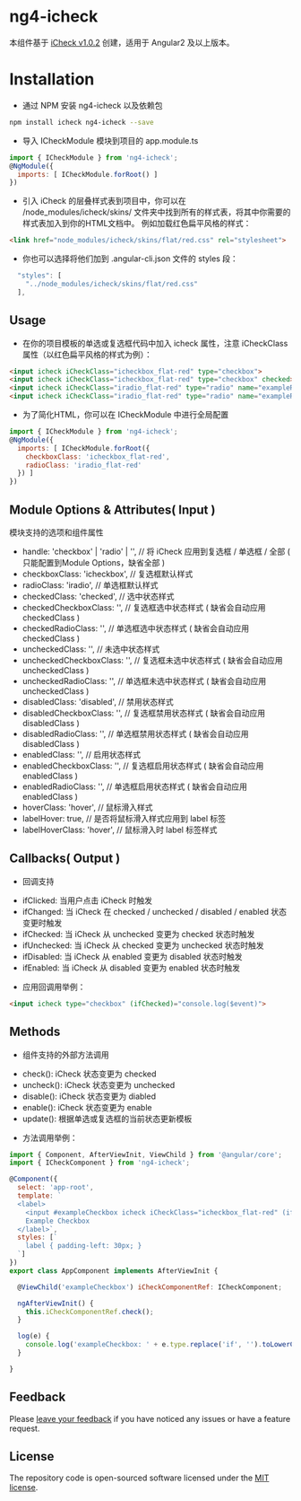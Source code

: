 # ng4-icheck
本组件基于 [iCheck v1.0.2](`https://github.com/fronteed/iCheck`) 创建，适用于 Angular2 及以上版本。

# Installation
* 通过 NPM 安装 ng4-icheck 以及依赖包
```bash
npm install icheck ng4-icheck --save
```

* 导入 ICheckModule 模块到项目的 app.module.ts
```javascript
import { ICheckModule } from 'ng4-icheck';
@NgModule({
  imports: [ ICheckModule.forRoot() ]
})
```

* 引入 iCheck 的层叠样式表到项目中，你可以在 /node_modules/icheck/skins/ 文件夹中找到所有的样式表，将其中你需要的样式表加入到你的HTML文档中。 例如加载红色扁平风格的样式：
```html
<link href="node_modules/icheck/skins/flat/red.css" rel="stylesheet">
```
* 你也可以选择将他们加到 .angular-cli.json 文件的 styles 段：
```javascript
  "styles": [
    "../node_modules/icheck/skins/flat/red.css"
  ],
```

## Usage
* 在你的项目模板的单选或复选框代码中加入 icheck 属性，注意 iCheckClass 属性（以红色扁平风格的样式为例）：
```html
<input icheck iCheckClass="icheckbox_flat-red" type="checkbox">
<input icheck iCheckClass="icheckbox_flat-red" type="checkbox" checked>
<input icheck iCheckClass="iradio_flat-red" type="radio" name="exampleRadio">
<input icheck iCheckClass="iradio_flat-red" type="radio" name="exampleRadio" checked>
```
* 为了简化HTML，你可以在 ICheckModule 中进行全局配置
```javascript
import { ICheckModule } from 'ng4-icheck';
@NgModule({
  imports: [ ICheckModule.forRoot({
    checkboxClass: 'icheckbox_flat-red',
    radioClass: 'iradio_flat-red'
  }) ]
})
```

## Module Options & Attributes( Input )
模块支持的选项和组件属性
- handle: 'checkbox' | 'radio' | '', // 将 iCheck 应用到复选框 / 单选框 / 全部 ( 只能配置到Module Options，缺省全部 )
- checkboxClass: 'icheckbox', // 复选框默认样式
- radioClass: 'iradio', // 单选框默认样式
- checkedClass: 'checked', // 选中状态样式
- checkedCheckboxClass: '', // 复选框选中状态样式 ( 缺省会自动应用 checkedClass )
- checkedRadioClass: '', // 单选框选中状态样式 ( 缺省会自动应用 checkedClass )
- uncheckedClass: '', // 未选中状态样式
- uncheckedCheckboxClass: '', // 复选框未选中状态样式 ( 缺省会自动应用 uncheckedClass )
- uncheckedRadioClass: '', // 单选框未选中状态样式 ( 缺省会自动应用 uncheckedClass )
- disabledClass: 'disabled', // 禁用状态样式
- disabledCheckboxClass: '', // 复选框禁用状态样式 ( 缺省会自动应用 disabledClass )
- disabledRadioClass: '', // 单选框禁用状态样式 ( 缺省会自动应用 disabledClass )
- enabledClass: '', // 启用状态样式
- enabledCheckboxClass: '', // 复选框启用状态样式 ( 缺省会自动应用 enabledClass )
- enabledRadioClass: '', // 单选框启用状态样式 ( 缺省会自动应用 enabledClass )
- hoverClass: 'hover', // 鼠标滑入样式
- labelHover: true, // 是否将鼠标滑入样式应用到 label 标签
- labelHoverClass: 'hover', // 鼠标滑入时 label 标签样式

## Callbacks( Output )
* 回调支持
- ifClicked: 当用户点击 iCheck 时触发
- ifChanged: 当 iCheck 在 checked / unchecked / disabled / enabled 状态变更时触发
- ifChecked: 当 iCheck 从 unchecked 变更为 checked 状态时触发
- ifUnchecked: 当 iCheck 从 checked 变更为 unchecked 状态时触发
- ifDisabled: 当 iCheck 从 enabled 变更为 disabled 状态时触发
- ifEnabled: 当 iCheck 从 disabled 变更为 enabled 状态时触发
* 应用回调用举例：
```html
<input icheck type="checkbox" (ifChecked)="console.log($event)">
```

## Methods
* 组件支持的外部方法调用
- check(): iCheck 状态变更为 checked
- uncheck(): iCheck 状态变更为 unchecked
- disable(): iCheck 状态变更为 diabled
- enable(): iCheck 状态变更为 enable
- update(): 根据单选或复选框的当前状态更新模板
* 方法调用举例：
```javascript
import { Component, AfterViewInit, ViewChild } from '@angular/core';
import { ICheckComponent } from 'ng4-icheck';

@Component({
  select: 'app-root',
  template: `
  <label>
    <input #exampleCheckbox icheck iCheckClass="icheckbox_flat-red" (ifChecked)="log($event)" type="checkbox">
    Example Checkbox
  </label>`,
  styles: [`
    label { padding-left: 30px; }
  `]
})
export class AppComponent implements AfterViewInit {

  @ViewChild('exampleCheckbox') iCheckComponentRef: ICheckComponent;

  ngAfterViewInit() {
    this.iCheckComponentRef.check();
  }

  log(e) {
    console.log('exampleCheckbox: ' + e.type.replace('if', '').toLowerCase());
  }

}
```

## Feedback

Please [leave your feedback](https://github.com/yiller/ng4-icheck/issues) if you have noticed any issues or have a feature request.

## License

The repository code is open-sourced software licensed under the [MIT license](http://opensource.org/licenses/MIT).
